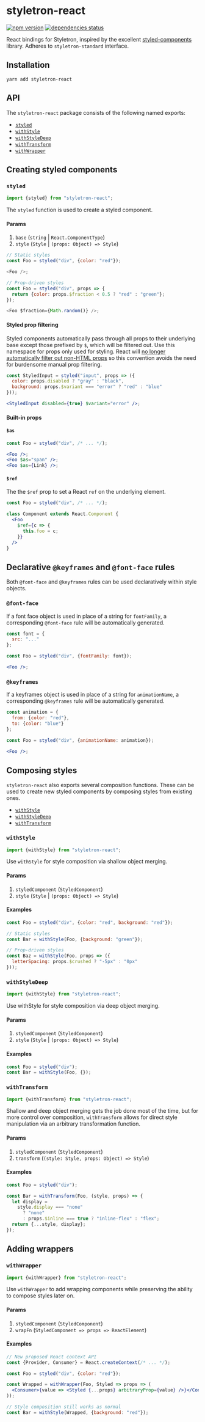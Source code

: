 # styletron-react

[![npm version][npm-badge]][npm-href] [![dependencies status][deps-badge]][deps-href]

React bindings for Styletron, inspired by the excellent [styled-components](https://github.com/styled-components/styled-components) library. Adheres to `styletron-standard` interface.

## Installation

```
yarn add styletron-react
```

## API

The `styletron-react` package consists of the following named exports:

* [`styled`](#styled)
* [`withStyle`](#withstyle)
* [`withStyleDeep`](#withstyledeep)
* [`withTransform`](#withtransform)
* [`withWrapper`](#withwrapper)

## Creating styled components

### `styled`

```js
import {styled} from "styletron-react";
```

The `styled` function is used to create a styled component.

#### Params

1. `base` (`string` | `React.ComponentType`)
2. `style` (`Style` | `(props: Object) => Style`)

```js
// Static styles
const Foo = styled("div", {color: "red"});

<Foo />;

// Prop-driven styles
const Foo = styled("div", props => {
  return {color: props.$fraction < 0.5 ? "red" : "green"};
});

<Foo $fraction={Math.random()} />;
```

#### Styled prop filtering

Styled components automatically pass through all props to their underlying base except those prefixed by `$`, which will be filtered out. Use this namespace for props only used for styling. React will [no longer automatically filter out non-HTML props](https://reactjs.org/blog/2017/09/08/dom-attributes-in-react-16.html) so this convention avoids the need for burdensome manual prop filtering.

```jsx
const StyledInput = styled("input", props => ({
  color: props.disabled ? "gray" : "black",
  background: props.$variant === "error" ? "red" : "blue"
}));

<StyledInput disabled={true} $variant="error" />;
```

#### Built-in props

#### `$as`

```jsx
const Foo = styled("div", /* ... */);

<Foo />;
<Foo $as="span" />;
<Foo $as={Link} />;
```

#### `$ref`

The the `$ref` prop to set a React `ref` on the underlying element.

```jsx
const Foo = styled("div", /* ... */);

class Component extends React.Component {
  <Foo
    $ref={c => {
      this.foo = c;
    }}
  />
}
```

## Declarative `@keyframes` and `@font-face` rules

Both `@font-face` and `@keyframes` rules can be used declaratively within style objects.

### `@font-face`

If a font face object is used in place of a string for `fontFamily`, a corresponding `@font-face` rule will be automatically generated.

```jsx
const font = {
  src: "..."
};

const Foo = styled("div", {fontFamily: font});

<Foo />;
```

### `@keyframes`

If a keyframes object is used in place of a string for `animationName`, a corresponding `@keyframes` rule will be automatically generated.

```jsx
const animation = {
  from: {color: "red"},
  to: {color: "blue"}
};

const Foo = styled("div", {animationName: animation});

<Foo />;
```

## Composing styles

`styletron-react` also exports several composition functions. These can be used to create new styled components by composing styles from existing ones.

* [`withStyle`](#withstyle)
* [`withStyleDeep`](#withstyledeep)
* [`withTransform`](#withtransform)

### `withStyle`

```js
import {withStyle} from "styletron-react";
```

Use `withStyle` for style composition via shallow object merging.

#### Params

1. `styledComponent` (`StyledComponent`)
2. `style` (`Style` | `(props: Object) => Style`)

#### Examples

```jsx
const Foo = styled("div", {color: "red", background: "red"});

// Static styles
const Bar = withStyle(Foo, {background: "green"});

// Prop-driven styles
const Baz = withStyle(Foo, props => ({
  letterSpacing: props.$crushed ? "-5px" : "0px"
}));
```

### `withStyleDeep`

```js
import {withStyle} from "styletron-react";
```

Use withStyle for style composition via deep object merging.

#### Params

1. `styledComponent` (`StyledComponent`)
2. `style` (`Style` | `(props: Object) => Style`)

#### Examples

```jsx
const Foo = styled("div");
const Bar = withStyle(Foo, {});
```

### `withTransform`

```js
import {withTransform} from "styletron-react";
```

Shallow and deep object merging gets the job done most of the time, but for more control over composition, `withTransform` allows for direct style manipulation via an arbitrary transformation function.

#### Params

1. `styledComponent` (`StyledComponent`)
2. `transform` (`(style: Style, props: Object) => Style`)

#### Examples

```jsx
const Foo = styled("div");

const Bar = withTransform(Foo, (style, props) => {
  let display =
    style.display === "none"
      ? "none"
      : props.$inline === true ? "inline-flex" : "flex";
  return {...style, display};
});
```

## Adding wrappers

### `withWrapper`

```js
import {withWrapper} from "styletron-react";
```

Use `withWrapper` to add wrapping components while preserving the ability to compose styles later on.

#### Params

1. `styledComponent` (`StyledComponent`)
2. `wrapFn` (`StyledComponent => props => ReactElement`)

#### Examples

```jsx
// New proposed React context API
const {Provider, Consumer} = React.createContext(/* ... */);

const Foo = styled("div", {color: "red"});

const Wrapped = withWrapper(Foo, Styled => props => (
  <Consumer>{value => <Styled {...props} arbitraryProp={value} />}</Consumer>
));

// Style composition still works as normal
const Bar = withStyle(Wrapped, {background: "red"});
```

[deps-badge]: https://david-dm.org/rtsao/styletron-react.svg
[deps-href]: https://david-dm.org/rtsao/styletron-react
[npm-badge]: https://badge.fury.io/js/styletron-react.svg
[npm-href]: https://www.npmjs.com/package/styletron-react
